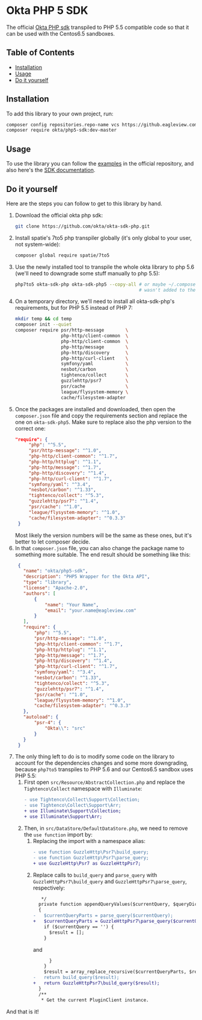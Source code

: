 # Okta PHP 5 SDK

The official [Okta PHP sdk](https://github.com/okta/okta-sdk-php) transpiled to PHP 5.5 compatible code so that it can be used with the Centos6.5 sandboxes.

## Table of Contents

 * [Installation](#installation)
 * [Usage](#usage)
 * [Do it yourself](#do-it-yourself)

## Installation

To add this library to your own project, run:
```sh
composer config repositories.repo-name vcs https://github.eagleview.com/engineering/okta-php5-sdk.git
composer require okta/php5-sdk:dev-master
```

## Usage

To use the library you can follow the [examples](https://github.com/okta/okta-sdk-php#client-initialization) in the official repository, and also here's the [SDK documentation](https://developer.okta.com/okta-sdk-php/develop/index.html).

## Do it yourself

Here are the steps you can follow to get to this library by hand.

1. Download the official okta php sdk:
   ```sh
   git clone https://github.com/okta/okta-sdk-php.git
   ```
2. Install spatie's 7to5 php transpiler globally (it's only global to your user, not system-wide):
   ```sh
   composer global require spatie/7to5
   ```
3. Use the newly installed tool to transpile the whole okta library to php 5.6 (we'll need to downgrade some stuff manually to php 5.5):
   ```sh
   php7to5 okta-sdk-php okta-sdk-php5 --copy-all # or maybe ~/.composer/vendor/spatie/7to5/php7to5 if it
                                                 # wasn't added to the bin path automatically
   ```
4. On a temporary directory, we'll need to install all okta-sdk-php's requirements, but for PHP 5.5 instead of PHP 7:
   ```sh
   mkdir temp && cd temp
   composer init --quiet
   composer require psr/http-message        \
                    php-http/client-common  \
                    php-http/client-common  \
                    php-http/message        \
                    php-http/discovery      \
                    php-http/curl-client    \
                    symfony/yaml            \
                    nesbot/carbon           \
                    tightenco/collect       \
                    guzzlehttp/psr7         \
                    psr/cache               \
                    league/flysystem-memory \
                    cache/filesystem-adapter
   ```
5. Once the packages are installed and downloaded, then open the `composer.json` file and copy the requirements section and replace the one on `okta-sdk-php5`. Make sure to replace also the php version to the correct one:
   ```json
   "require": {
        "php": "^5.5",
        "psr/http-message": "^1.0",
        "php-http/client-common": "^1.7",
        "php-http/httplug": "^1.1",
        "php-http/message": "^1.7",
        "php-http/discovery": "^1.4",
        "php-http/curl-client": "^1.7",
        "symfony/yaml": "^3.4",
        "nesbot/carbon": "^1.33",
        "tightenco/collect": "^5.3",
        "guzzlehttp/psr7": "^1.4",
        "psr/cache": "^1.0",
        "league/flysystem-memory": "^1.0",
        "cache/filesystem-adapter": "^0.3.3"
    }
   ```
   Most likely the version numbers will be the same as these ones, but it's better to let composer decide.
6. In that `composer.json` file, you can also change the package name to something more suitable. The end result should be something like this:
   ```json
    {
      "name": "okta/php5-sdk",
      "description": "PHP5 Wrapper for the Okta API",
      "type": "library",
      "license": "Apache-2.0",
      "authors": [
          {
              "name": "Your Name",
              "email": "your.name@eagleview.com"
          }
      ],
      "require": {
          "php": "^5.5",
          "psr/http-message": "^1.0",
          "php-http/client-common": "^1.7",
          "php-http/httplug": "^1.1",
          "php-http/message": "^1.7",
          "php-http/discovery": "^1.4",
          "php-http/curl-client": "^1.7",
          "symfony/yaml": "^3.4",
          "nesbot/carbon": "^1.33",
          "tightenco/collect": "^5.3",
          "guzzlehttp/psr7": "^1.4",
          "psr/cache": "^1.0",
          "league/flysystem-memory": "^1.0",
          "cache/filesystem-adapter": "^0.3.3"
      },
      "autoload": {
          "psr-4": {
              "Okta\\": "src"
          }
      }
    }
   ```
7. The only thing left to do is to modify some code on the library to account for the dependencies changes and some more downgrading, because `php7to5` transpiles to PHP 5.6 and our Centos6.5 sandbox uses PHP 5.5:
   1. First open `src/Resource/AbstractCollection.php` and replace the `Tightenco\Collect` namespace with `Illuminate`:
      ```diff
      - use Tightenco\Collect\Support\Collection;
      - use Tightenco\Collect\Support\Arr;
      + use Illuminate\Support\Collection;
      + use Illuminate\Support\Arr;
      ```
   2. Then, in `src/DataStore/DefaultDataStore.php`, we need to remove the `use function` import by:
      1. Replacing the import with a namespace alias:
         ```diff
         - use function GuzzleHttp\Psr7\build_query;
         - use function GuzzleHttp\Psr7\parse_query;
         + use GuzzleHttp\Psr7 as GuzzleHttpPsr7;
         ```      
      2. Replace calls to `build_query` and `parse_query` with `GuzzleHttpPsr7\build_query` and `GuzzleHttpPsr7\parse_query`, respectively:
         ```diff
            */
           private function appendQueryValues($currentQuery, $queryDictionary)
           {
         -   $currentQueryParts = parse_query($currentQuery);
         +   $currentQueryParts = GuzzleHttpPsr7\parse_query($currentQuery);
             if ($currentQuery == '') {
               $result = [];
             }
         ```
         and
         ```diff
               }
             }
             $result = array_replace_recursive($currentQueryParts, $result);
         -   return build_query($result);
         +   return GuzzleHttpPsr7\build_query($result);
           }
           /**
            * Get the current PluginClient instance.
         ```
And that is it!
